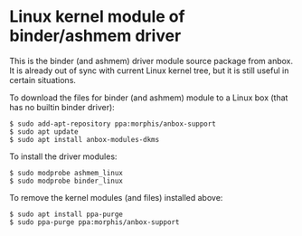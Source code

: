 # Linux kernel module of binder/ashmem driver

This is the binder (and ashmem) driver module source package from anbox. It is already out of sync with current Linux kernel tree, but it is still useful in certain situations. 

To download the files for binder (and ashmem) module to a Linux box (that has no builtin binder driver):

    $ sudo add-apt-repository ppa:morphis/anbox-support
    $ sudo apt update
    $ sudo apt install anbox-modules-dkms

To install the driver modules:

    $ sudo modprobe ashmem_linux
    $ sudo modprobe binder_linux


To remove the kernel modules (and files) installed above:

    $ sudo apt install ppa-purge
    $ sudo ppa-purge ppa:morphis/anbox-support
